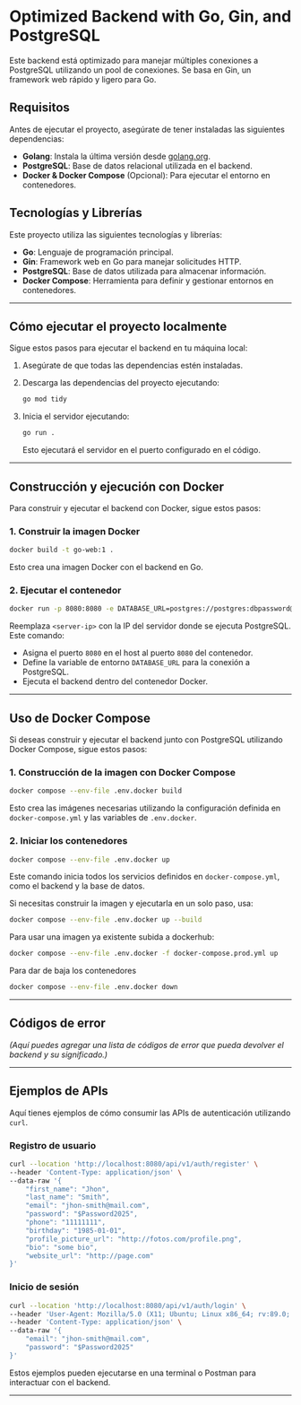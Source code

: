 # Optimized Backend with Go, Gin, and PostgreSQL

Este backend está optimizado para manejar múltiples conexiones a PostgreSQL utilizando un pool de conexiones. Se basa en Gin, un framework web rápido y ligero para Go.

## Requisitos

Antes de ejecutar el proyecto, asegúrate de tener instaladas las siguientes dependencias:

- **Golang**: Instala la última versión desde [golang.org](https://golang.org/dl/).
- **PostgreSQL**: Base de datos relacional utilizada en el backend.
- **Docker & Docker Compose** (Opcional): Para ejecutar el entorno en contenedores.

## Tecnologías y Librerías

Este proyecto utiliza las siguientes tecnologías y librerías:

- **Go**: Lenguaje de programación principal.
- **Gin**: Framework web en Go para manejar solicitudes HTTP.
- **PostgreSQL**: Base de datos utilizada para almacenar información.
- **Docker Compose**: Herramienta para definir y gestionar entornos en contenedores.

---

## Cómo ejecutar el proyecto localmente

Sigue estos pasos para ejecutar el backend en tu máquina local:

1. Asegúrate de que todas las dependencias estén instaladas.
2. Descarga las dependencias del proyecto ejecutando:

   ```sh
   go mod tidy
   ```

3. Inicia el servidor ejecutando:

   ```sh
   go run .
   ```

   Esto ejecutará el servidor en el puerto configurado en el código.

---

## Construcción y ejecución con Docker

Para construir y ejecutar el backend con Docker, sigue estos pasos:

### 1. Construir la imagen Docker

```sh
docker build -t go-web:1 .
```

Esto crea una imagen Docker con el backend en Go.

### 2. Ejecutar el contenedor

```sh
docker run -p 8080:8080 -e DATABASE_URL=postgres://postgres:dbpassword@<server-ip>:5432/web?sslmode=disable go-web:1
```

Reemplaza `<server-ip>` con la IP del servidor donde se ejecuta PostgreSQL. Este comando:
- Asigna el puerto `8080` en el host al puerto `8080` del contenedor.
- Define la variable de entorno `DATABASE_URL` para la conexión a PostgreSQL.
- Ejecuta el backend dentro del contenedor Docker.

---

## Uso de Docker Compose

Si deseas construir y ejecutar el backend junto con PostgreSQL utilizando Docker Compose, sigue estos pasos:

### 1. Construcción de la imagen con Docker Compose

```sh
docker compose --env-file .env.docker build
```

Esto crea las imágenes necesarias utilizando la configuración definida en `docker-compose.yml` y las variables de `.env.docker`.

### 2. Iniciar los contenedores

```sh
docker compose --env-file .env.docker up
```

Este comando inicia todos los servicios definidos en `docker-compose.yml`, como el backend y la base de datos.

Si necesitas construir la imagen y ejecutarla en un solo paso, usa:

```sh
docker compose --env-file .env.docker up --build
```

Para usar una imagen ya existente subida a dockerhub:

```sh
docker compose --env-file .env.docker -f docker-compose.prod.yml up
```

Para dar de baja los contenedores

```sh
docker compose --env-file .env.docker down
```

---

## Códigos de error

*(Aquí puedes agregar una lista de códigos de error que pueda devolver el backend y su significado.)*

---

## Ejemplos de APIs

Aquí tienes ejemplos de cómo consumir las APIs de autenticación utilizando `curl`.

### Registro de usuario

```sh
curl --location 'http://localhost:8080/api/v1/auth/register' \
--header 'Content-Type: application/json' \
--data-raw '{
    "first_name": "Jhon",
    "last_name": "Smith",
    "email": "jhon-smith@mail.com",
    "password": "$Password2025",
    "phone": "11111111",
    "birthday": "1985-01-01",
    "profile_picture_url": "http://fotos.com/profile.png",
    "bio": "some bio",
    "website_url": "http://page.com"
}'
```

### Inicio de sesión

```sh
curl --location 'http://localhost:8080/api/v1/auth/login' \
--header 'User-Agent: Mozilla/5.0 (X11; Ubuntu; Linux x86_64; rv:89.0; Device=Laptop) Gecko/20100101 Firefox/89.0' \
--header 'Content-Type: application/json' \
--data-raw '{
    "email": "jhon-smith@mail.com",
    "password": "$Password2025"
}'

```

Estos ejemplos pueden ejecutarse en una terminal o Postman para interactuar con el backend.

---

